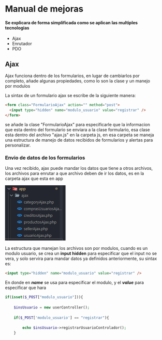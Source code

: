 # Manual de mejoras

#### Se explicara de forma simplificada como se aplican las multiples tecnologias

- Ajax
- Enrutador
- PDO

## Ajax

Ajax funciona dentro de los formularios, en lugar de cambiarlos por completo,
añade algunas propiedades, como lo son la clase y un manejo por modulos

La sintax de un formulario ajax se escribe de la siguiente manera:

```html
<form class="FormularioAjax" action="" method="post">
  <input type="hidden" name="modulo_usuario" value="registrar" />
</form>
```

se añade la clase "FormularioAjax" para especificarle que la informacion que
esta dentro del formulario se enviara a la clase formulario, esa clase esta
dentro del archivo "ajax.js" en la carpeta js, en esa carpeta se maneja una
estructura de manejo de datos recibidos de formularios y alertas para
personalizar.

### Envio de datos de los formularios

Una vez recibido, ajax puede mandar los datos que tiene a otros archivos, los
archivos para enrutar a que archivo deben de ir los datos, es en la carpeta ajax
que esta en app

![Imagen-de-carpeta](public/img/pages.png)

La estructura que manejan los archivos son por modulos, cuando es un modulo
usuario, se crea un **input hidden** para especificar que el input no se vera, y
solo servira para mandar datos ya definidos anteriormente, su sintax es:

```html
<input type="hidden" name="modulo_usuario" value="registrar" />
```

En donde en _**name**_ se usa para especificar el modulo, y el _**value**_ para
especificar que hara

```php
if(isset($_POST["modulo_usuario"])){

    $insUsuario = new userController();

    if($_POST['modulo_usuario'] == "registrar"){

        echo $insUsuario->registrarUsuarioControlador();
    }

```
